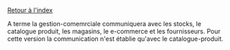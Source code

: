 [Retour à l'index](index.md)

A terme la gestion-comemrciale communiquera avec les stocks, le catalogue produit, les magasins, le e-commerce et les fournisseurs.
Pour cette version la communication n'est établie qu'avec le catalogue-produit.